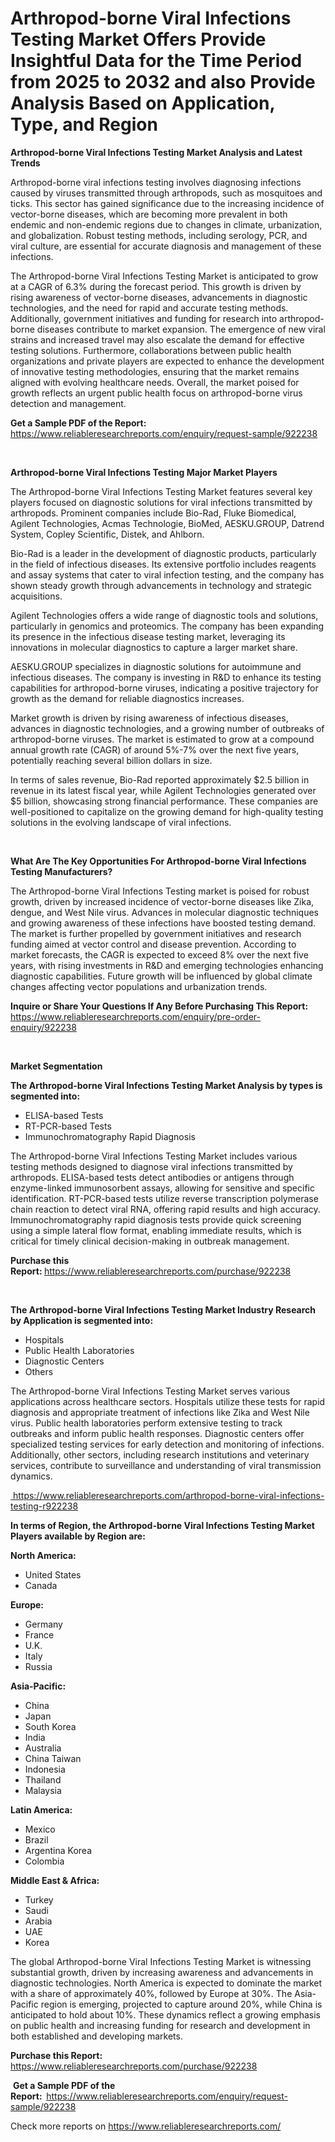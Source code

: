 <p><h1>Arthropod-borne Viral Infections Testing Market Offers Provide Insightful Data for the Time Period from 2025 to 2032 and also Provide Analysis Based on Application, Type, and Region</h1></p><p><strong>Arthropod-borne Viral Infections Testing Market Analysis and Latest Trends</strong></p>
<p><p>Arthropod-borne viral infections testing involves diagnosing infections caused by viruses transmitted through arthropods, such as mosquitoes and ticks. This sector has gained significance due to the increasing incidence of vector-borne diseases, which are becoming more prevalent in both endemic and non-endemic regions due to changes in climate, urbanization, and globalization. Robust testing methods, including serology, PCR, and viral culture, are essential for accurate diagnosis and management of these infections.</p><p>The Arthropod-borne Viral Infections Testing Market is anticipated to grow at a CAGR of 6.3% during the forecast period. This growth is driven by rising awareness of vector-borne diseases, advancements in diagnostic technologies, and the need for rapid and accurate testing methods. Additionally, government initiatives and funding for research into arthropod-borne diseases contribute to market expansion. The emergence of new viral strains and increased travel may also escalate the demand for effective testing solutions. Furthermore, collaborations between public health organizations and private players are expected to enhance the development of innovative testing methodologies, ensuring that the market remains aligned with evolving healthcare needs. Overall, the market poised for growth reflects an urgent public health focus on arthropod-borne virus detection and management.</p></p>
<p><strong>Get a Sample PDF of the Report:&nbsp;</strong> <a href="https://www.reliableresearchreports.com/enquiry/request-sample/922238?utm_campaign=48&utm_medium=2&utm_source=Github&utm_content=ia&utm_term=03032025&utm_id=arthropod-borne-viral-infections-testing">https://www.reliableresearchreports.com/enquiry/request-sample/922238</a></p>
<p>&nbsp;</p>
<p><strong>Arthropod-borne Viral Infections Testing Major Market Players</strong></p>
<p><p>The Arthropod-borne Viral Infections Testing Market features several key players focused on diagnostic solutions for viral infections transmitted by arthropods. Prominent companies include Bio-Rad, Fluke Biomedical, Agilent Technologies, Acmas Technologie, BioMed, AESKU.GROUP, Datrend System, Copley Scientific, Distek, and Ahlborn.</p><p>Bio-Rad is a leader in the development of diagnostic products, particularly in the field of infectious diseases. Its extensive portfolio includes reagents and assay systems that cater to viral infection testing, and the company has shown steady growth through advancements in technology and strategic acquisitions.</p><p>Agilent Technologies offers a wide range of diagnostic tools and solutions, particularly in genomics and proteomics. The company has been expanding its presence in the infectious disease testing market, leveraging its innovations in molecular diagnostics to capture a larger market share.</p><p>AESKU.GROUP specializes in diagnostic solutions for autoimmune and infectious diseases. The company is investing in R&D to enhance its testing capabilities for arthropod-borne viruses, indicating a positive trajectory for growth as the demand for reliable diagnostics increases.</p><p>Market growth is driven by rising awareness of infectious diseases, advances in diagnostic technologies, and a growing number of outbreaks of arthropod-borne viruses. The market is estimated to grow at a compound annual growth rate (CAGR) of around 5%-7% over the next five years, potentially reaching several billion dollars in size.</p><p>In terms of sales revenue, Bio-Rad reported approximately $2.5 billion in revenue in its latest fiscal year, while Agilent Technologies generated over $5 billion, showcasing strong financial performance. These companies are well-positioned to capitalize on the growing demand for high-quality testing solutions in the evolving landscape of viral infections.</p></p>
<p>&nbsp;</p>
<p><strong>What Are The Key Opportunities For Arthropod-borne Viral Infections Testing Manufacturers?</strong></p>
<p><p>The Arthropod-borne Viral Infections Testing market is poised for robust growth, driven by increased incidence of vector-borne diseases like Zika, dengue, and West Nile virus. Advances in molecular diagnostic techniques and growing awareness of these infections have boosted testing demand. The market is further propelled by government initiatives and research funding aimed at vector control and disease prevention. According to market forecasts, the CAGR is expected to exceed 8% over the next five years, with rising investments in R&D and emerging technologies enhancing diagnostic capabilities. Future growth will be influenced by global climate changes affecting vector populations and urbanization trends.</p></p>
<p><strong>Inquire or Share Your Questions If Any Before Purchasing This Report:</strong> <a href="https://www.reliableresearchreports.com/enquiry/pre-order-enquiry/922238?utm_campaign=48&utm_medium=2&utm_source=Github&utm_content=ia&utm_term=03032025&utm_id=arthropod-borne-viral-infections-testing">https://www.reliableresearchreports.com/enquiry/pre-order-enquiry/922238</a></p>
<p>&nbsp;</p>
<p><strong>Market Segmentation</strong></p>
<p><strong>The Arthropod-borne Viral Infections Testing Market Analysis by types is segmented into:</strong></p>
<p><ul><li>ELISA-based Tests</li><li>RT-PCR-based Tests</li><li>Immunochromatography Rapid Diagnosis</li></ul></p>
<p><p>The Arthropod-borne Viral Infections Testing Market includes various testing methods designed to diagnose viral infections transmitted by arthropods. ELISA-based tests detect antibodies or antigens through enzyme-linked immunosorbent assays, allowing for sensitive and specific identification. RT-PCR-based tests utilize reverse transcription polymerase chain reaction to detect viral RNA, offering rapid results and high accuracy. Immunochromatography rapid diagnosis tests provide quick screening using a simple lateral flow format, enabling immediate results, which is critical for timely clinical decision-making in outbreak management.</p></p>
<p><strong>Purchase this Report:&nbsp;</strong><a href="https://www.reliableresearchreports.com/purchase/922238?utm_campaign=48&utm_medium=2&utm_source=Github&utm_content=ia&utm_term=03032025&utm_id=arthropod-borne-viral-infections-testing">https://www.reliableresearchreports.com/purchase/922238</a></p>
<p>&nbsp;</p>
<p><strong>The Arthropod-borne Viral Infections Testing Market Industry Research by Application is segmented into:</strong></p>
<p><ul><li>Hospitals</li><li>Public Health Laboratories</li><li>Diagnostic Centers</li><li>Others</li></ul></p>
<p><p>The Arthropod-borne Viral Infections Testing Market serves various applications across healthcare sectors. Hospitals utilize these tests for rapid diagnosis and appropriate treatment of infections like Zika and West Nile virus. Public health laboratories perform extensive testing to track outbreaks and inform public health responses. Diagnostic centers offer specialized testing services for early detection and monitoring of infections. Additionally, other sectors, including research institutions and veterinary services, contribute to surveillance and understanding of viral transmission dynamics.</p></p>
<p><a href="https://www.reliableresearchreports.com/arthropod-borne-viral-infections-testing-r922238?utm_campaign=48&utm_medium=2&utm_source=Github&utm_content=ia&utm_term=03032025&utm_id=arthropod-borne-viral-infections-testing">&nbsp;https://www.reliableresearchreports.com/arthropod-borne-viral-infections-testing-r922238</a></p>
<p><strong>In terms of Region, the Arthropod-borne Viral Infections Testing Market Players available by Region are:</strong></p>
<p>
    <p> <strong> North America: </strong>
        <ul>
            <li>United States</li>
            <li>Canada</li>
        </ul>
        </p> 
    <p> <strong> Europe: </strong>
        <ul>
            <li>Germany</li>
            <li>France</li>
            <li>U.K.</li>
            <li>Italy</li>
            <li>Russia</li>
        </ul>
        </p> 
    <p> <strong> Asia-Pacific: </strong>
        <ul>
            <li>China</li>
            <li>Japan</li>
            <li>South Korea</li>
            <li>India</li>
            <li>Australia</li>
            <li>China Taiwan</li>
            <li>Indonesia</li>
            <li>Thailand</li>
            <li>Malaysia</li>
        </ul>
        </p> 
    <p> <strong> Latin America: </strong>
        <ul>
            <li>Mexico</li>
            <li>Brazil</li>
            <li>Argentina Korea</li>
            <li>Colombia</li>
        </ul>
        </p> 
    <p> <strong> Middle East & Africa: </strong>
        <ul>
            <li>Turkey</li>
            <li>Saudi</li>
            <li>Arabia</li>
            <li>UAE</li>
            <li>Korea</li>
        </ul>
    </p>
    </p>
<p><p>The global Arthropod-borne Viral Infections Testing Market is witnessing substantial growth, driven by increasing awareness and advancements in diagnostic technologies. North America is expected to dominate the market with a share of approximately 40%, followed by Europe at 30%. The Asia-Pacific region is emerging, projected to capture around 20%, while China is anticipated to hold about 10%. These dynamics reflect a growing emphasis on public health and increasing funding for research and development in both established and developing markets.</p></p>
<p><strong>Purchase this Report: </strong><a href="https://www.reliableresearchreports.com/purchase/922238?utm_campaign=48&utm_medium=2&utm_source=Github&utm_content=ia&utm_term=03032025&utm_id=arthropod-borne-viral-infections-testing">https://www.reliableresearchreports.com/purchase/922238</a></p>
<p>&nbsp;<strong>Get a Sample PDF of the Report:&nbsp;&nbsp;</strong><a href="https://www.reliableresearchreports.com/enquiry/request-sample/922238?utm_campaign=48&utm_medium=2&utm_source=Github&utm_content=ia&utm_term=03032025&utm_id=arthropod-borne-viral-infections-testing">https://www.reliableresearchreports.com/enquiry/request-sample/922238</a></p>
<p><strong></strong></p>
<p>Check more reports on <a href="https://www.reliableresearchreports.com/?utm_campaign=48&utm_medium=2&utm_source=Github&utm_content=ia&utm_term=03032025&utm_id=arthropod-borne-viral-infections-testing">https://www.reliableresearchreports.com/</a></p>